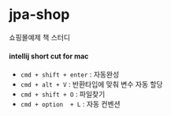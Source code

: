 # jpa-shop
쇼핑몰예제 책 스터디


#### intellij short cut for mac
 - `cmd + shift + enter` : 자동완성
 - `cmd + alt + V` : 반환타입에 맞춰 변수 자동 할당
 - `cmd + shift + O` : 파일찾기
 - `cmd + option  + L` : 자동 컨벤션
